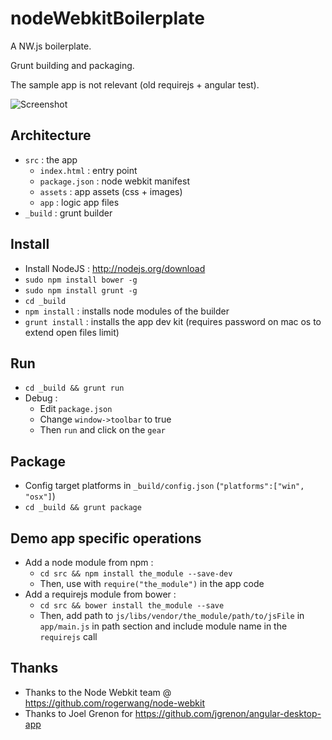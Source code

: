 nodeWebkitBoilerplate
=====================

A NW.js boilerplate.

Grunt building and packaging.

The sample app is not relevant (old requirejs + angular test).

![Screenshot](http://grabs.lucasmouilleron.com/Screen%20Shot%202015-11-22%20at%2018.27.09.png)

Architecture
------------
- `src` : the app
    - `index.html` : entry point
    - `package.json` : node webkit manifest
    - `assets` : app assets (css + images)
    - `app` : logic app files
- `_build` : grunt builder

Install
-------
- Install NodeJS : http://nodejs.org/download
- `sudo npm install bower -g`
- `sudo npm install grunt -g`
- `cd _build`
- `npm install` : installs node modules of the builder
- `grunt install` : installs the app dev kit (requires password on mac os to extend open files limit)

Run
---
- `cd _build && grunt run`
- Debug : 
    - Edit `package.json`
    - Change `window->toolbar` to true
    - Then `run` and click on the `gear`

Package
-------
- Config target platforms in `_build/config.json` (`"platforms":["win", "osx"]`)
- `cd _build && grunt package`

Demo app specific operations
----------------------------
- Add a node module from npm :
    - `cd src && npm install the_module --save-dev`
    - Then, use with `require("the_module")` in the app code
- Add a requirejs module from bower :
    - `cd src && bower install the_module --save`
    - Then, add path to `js/libs/vendor/the_module/path/to/jsFile` in `app/main.js` in path section and include module name in the `requirejs` call

Thanks
------
- Thanks to the Node Webkit team @ https://github.com/rogerwang/node-webkit
- Thanks to Joel Grenon for https://github.com/jgrenon/angular-desktop-app